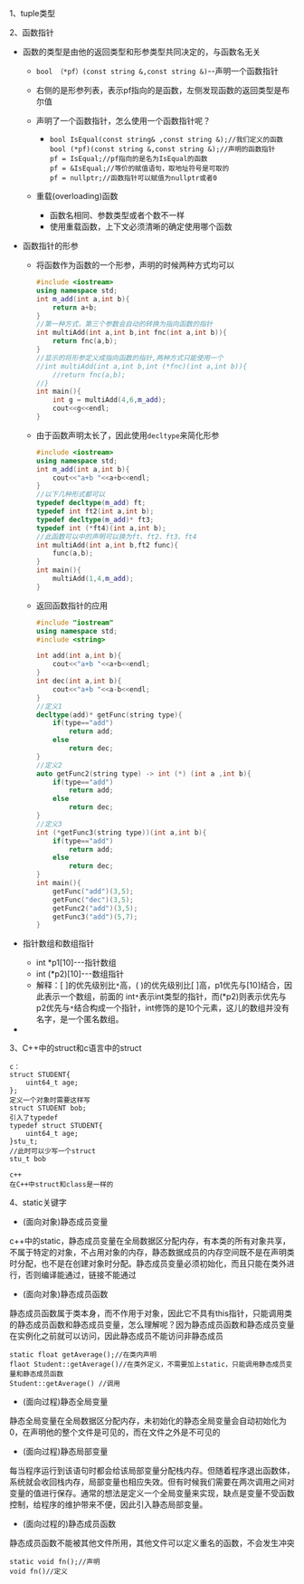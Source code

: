 1、tuple类型

2、函数指针

- 函数的类型是由他的返回类型和形参类型共同决定的，与函数名无关

  - `bool （*pf）(const string &,const string &)`--声明一个函数指针

  - 右侧的是形参列表，表示pf指向的是函数，左侧发现函数的返回类型是布尔值

  - 声明了一个函数指针，怎么使用一个函数指针呢？

    - ```
      bool IsEqual(const string& ,const string &);//我们定义的函数
      bool (*pf)(const string &,const string &);//声明的函数指针
      pf = IsEqual;//pf指向的是名为IsEqual的函数
      pf = &IsEqual;//等价的赋值语句，取地址符号是可取的
      pf = nullptr;//函数指针可以赋值为nullptr或者0
      ```

  - 重载(overloading)函数

    - 函数名相同、参数类型或者个数不一样
    - 使用重载函数，上下文必须清晰的确定使用哪个函数 

- 函数指针的形参

  - 将函数作为函数的一个形参，声明的时候两种方式均可以

    ```c++
    #include <iostream>
    using namespace std;
    int m_add(int a,int b){
    	return a+b;
    }
    //第一种方式，第三个参数会自动的转换为指向函数的指针
    int multiAdd(int a,int b,int fnc(int a,int b)){
    	return fnc(a,b);
    }
    //显示的将形参定义成指向函数的指针,两种方式只能使用一个
    //int multiAdd(int a,int b,int (*fnc)(int a,int b)){
    	//return fnc(a,b);
    //}
    int main(){
    	int g = multiAdd(4,6,m_add);
    	cout<<g<<endl;
    }
    ```

  - 由于函数声明太长了，因此使用`decltype`来简化形参

    ```c++
    #include <iostream>
    using namespace std;
    int m_add(int a,int b){
    	cout<<"a+b "<<a+b<<endl;
    }
    //以下几种形式都可以
    typedef decltype(m_add) ft;
    typedef int ft2(int a,int b);
    typedef decltype(m_add)* ft3;
    typedef int (*ft4)(int a,int b);
    //此函数可以中的声明可以换为ft、ft2、ft3、ft4
    int multiAdd(int a,int b,ft2 func){
    	func(a,b);
    }
    int main(){
    	multiAdd(1,4,m_add);
    }
    ```

  - 返回函数指针的应用

    ```C++
    #include "iostream"
    using namespace std;
    #include <string>
    
    int add(int a,int b){
        cout<<"a+b "<<a+b<<endl;
    }
    int dec(int a,int b){
        cout<<"a+b "<<a-b<<endl;
    }
    //定义1
    decltype(add)* getFunc(string type){
        if(type=="add")
            return add;
        else
            return dec;
    }
    //定义2
    auto getFunc2(string type) -> int (*) (int a ,int b){
        if(type=="add")
            return add;
        else
            return dec;
    }
    //定义3
    int (*getFunc3(string type))(int a,int b){
        if(type=="add")
            return add;
        else
            return dec;
    }
    int main(){
        getFunc("add")(3,5);
        getFunc("dec")(3,5);
        getFunc2("add")(3,5);
        getFunc3("add")(5,7);
    }
    ```

- 指针数组和数组指针

  - int *p1[10]---指针数组
  - int  (*p2)[10]---数组指针
  - 解释：[ ]的优先级别比`*`高，( )的优先级别比[ ]高，p1优先与[10]结合，因此表示一个数组，前面的 int`*`表示int类型的指针，而(*p2)则表示优先与p2优先与`*`结合构成一个指针，int修饰的是10个元素，这儿的数组并没有名字，是一个匿名数组。

- 

3、C++中的struct和c语言中的struct

```
c：
struct STUDENT{
	uint64_t age;
};
定义一个对象时需要这样写
struct STUDENT bob;
引入了typedef
typedef struct STUDENT{
	uint64_t age;
}stu_t;
//此时可以少写一个struct 
stu_t bob

c++
在C++中struct和class是一样的
```

4、static关键字

- (面向对象)静态成员变量

c++中的static，静态成员变量在全局数据区分配内存，有本类的所有对象共享，不属于特定的对象，不占用对象的内存，静态数据成员的内存空间既不是在声明类时分配，也不是在创建对象时分配。静态成员变量必须初始化，而且只能在类外进行，否则编译能通过，链接不能通过

- (面向对象)静态成员函数

静态成员函数属于类本身，而不作用于对象，因此它不具有this指针，只能调用类的静态成员函数和静态成员变量，怎么理解呢？因为静态成员函数和静态成员变量在实例化之前就可以访问，因此静态成员不能访问非静态成员

```
static float getAverage();//在类内声明
flaot Student::getAverage()//在类外定义，不需要加上static，只能调用静态成员变量和静态成员函数
Student::getAverage() //调用
```

- (面向过程)静态全局变量

静态全局变量在全局数据区分配内存，未初始化的静态全局变量会自动初始化为0，在声明他的整个文件是可见的，而在文件之外是不可见的

- (面向过程)静态局部变量

每当程序运行到该语句时都会给该局部变量分配栈内存。但随着程序退出函数体，系统就会收回栈内存，局部变量也相应失效。但有时候我们需要在两次调用之间对变量的值进行保存。通常的想法是定义一个全局变量来实现，缺点是变量不受函数控制，给程序的维护带来不便，因此引入静态局部变量。

- (面向过程的)静态成员函数

静态成员函数不能被其他文件所用，其他文件可以定义重名的函数，不会发生冲突

```
static void fn();//声明
void fn()//定义
```

